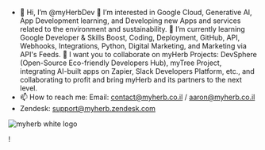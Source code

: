 - 👋 Hi, I’m @myHerbDev
👀 I’m interested in Google Cloud, Generative AI, App Development learning, and Developing new Apps and services related to the environment and sustainability.
🌱 I’m currently learning Google Developer & Skills Boost, Coding, Deployment, GitHub, API, Webhooks, Integrations, Python, Digital Marketing, and Marketing via API's Feeds.
💞️ I want you to collaborate on myHerb Projects: DevSphere (Open-Source Eco-friendly Developers Hub), myTree Project, integrating AI-built apps on Zapier, Slack Developers Platform, etc., and collaborating to profit and bring myHerb and its partners to the next level. 
- 📫 How to reach me: Email: contact@myherb.co.il / aaron@myherb.co.il
- Zendesk: support@myherb.zendesk.com

![myherb white logo](https://github.com/myHerbDev/myHerbDev/assets/137535445/3de98266-bd30-4f12-9811-8f83c808e706)

<!---
myHerbDev/myHerbDev is a ✨ special ✨ repository because its `README.md` (this file) appears on your GitHub profile.
You can click the Preview link to take a look at your changes.
--->!

